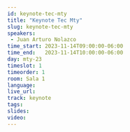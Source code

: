 ```yaml
---
id: keynote-tec-mty
title: "Keynote Tec Mty"
slug: keynote-tec-mty
speakers:
 - Juan Arturo Nolazco
time_start: 2023-11-14T09:00:00-06:00
time_end:   2023-11-14T10:00:00-06:00
day: mty-23
timeslot: 1
timeorder: 1
room: Sala 1 
language: 
live_url: 
track: keynote
tags:
slides: 
video: 
---
```



